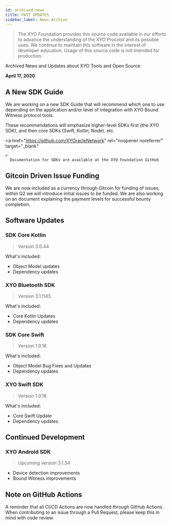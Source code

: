 ```yaml
---
id: archived-news
title: PAST UPDATES 
sidebar_label: News Archive
---
```


> The XYO Foundation provides this source code available in our efforts to advance the understanding of the XYO Procotol and its possible uses. We continue to maintain this software in the interest of developer education. Usage of this source code is not intended for production. 

<div class="alert alert-primary text-center" role="alert">
  Archived News and Updates about XYO Tools and Open Source
</div>

**April 17, 2020**

## A New SDK Guide

We are working on a new SDK Guide that will recommend which one to use depending on the application and/or level of integration with XYO Bound Witness protocol tools. 

These recommendations will emphasize higher-level SDKs first (the XYO SDK), and then core SDKs (Swift, Kotlin, Node), etc. 

&lt;a href="<https://github.com/XYOracleNetwork>" 
    rel="noopener noreferrer"
    target="\_blank"

    >
      Documentation for SDKs are available at the XYO Foundation GitHub

  <i class="p-2 fas fa-external-link-alt"></i>
</a>

## Gitcoin Driven Issue Funding

We are now included as a currency through Gitcoin for funding of issues, within Q2 we will introduce initial issues to be funded. We are also working on an document explaining the payment levels for successful bounty completion. 

## Software Updates

### SDK Core Kotlin

> Version 3.0.44

What's included: 

-   Object Model updates
-   Dependency updates

### XYO Bluetooth SDK

> Version 3.1.1145

What's included: 

-   Core Kotlin Updates
-   Dependency updates

### SDK Core Swift

> Version 1.0.16

What's included: 

-   Object Model Bug Fixes and Updates
-   Dependency updates

### XYO Swift SDK

> Version 1.0.16

What's included: 

-   Core Swift Update
-   Dependency updates

## Continued Development

### XYO Android SDK

> Upcoming version 3.1.34

-   Device detection improvements
-   Bound Witness improvements

## Note on GitHub Actions

A reminder that all CI/CD Actions are now handled through GitHub Actions. When contributing to an issue through a Pull Request, please keep this in mind with code review. 
